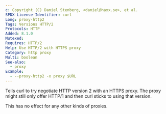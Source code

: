 ```yaml
---
c: Copyright (C) Daniel Stenberg, <daniel@haxx.se>, et al.
SPDX-License-Identifier: curl
Long: proxy-http2
Tags: Versions HTTP/2
Protocols: HTTP
Added: 8.1.0
Mutexed:
Requires: HTTP/2
Help: Use HTTP/2 with HTTPS proxy
Category: http proxy
Multi: boolean
See-also:
  - proxy
Example:
  - --proxy-http2 -x proxy $URL
---
```


Tells curl to try negotiate HTTP version 2 with an HTTPS proxy. The proxy might
still only offer HTTP/1 and then curl sticks to using that version.

This has no effect for any other kinds of proxies.
